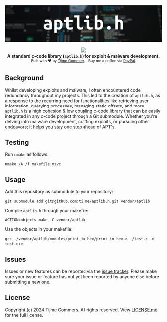 <p align="center">
    <img src="https://raw.githubusercontent.com/tijme/aptlib.h/master/.github/logo.png" />
</p>
<p align="center">
    <a href="https://github.com/tijme/aptlib.h/blob/master/LICENSE.md"><img src="https://img.shields.io/badge/Source-Licensed-da0024?style=for-the-badge" /></a>
    <br/>
    <b>A standard c-code library (<code>aptlib.h</code>) for exploit & malware development.</b>
    <br/>
    <sup>Built with ♥ by <a href="https://www.linkedin.com/in/tijme/">Tijme Gommers</a> – Buy me a coffee via <a href="https://www.paypal.me/tijmegommers">PayPal</a>.</sup>
    <br/>
</p>

## Background

Whilst developing exploits and malware, I often encountered code redundancy throughout my projects. This led to the creation of `aptlib.h`, as a response to the recurring need for functionalities like retrieving user information, querying processes, managing static offsets, and more. `aptlib.h` is a high cohesion & low coupling c-code library that can be easily integrated in any c-code project through a Git submodule. Whether you're delving into malware development, crafting exploits, or pursuing other endeavors; it helps you stay one step ahead of APT's.

## Testing

Run `nmake` as follows:

    nmake /A /f makefile.msvc

## Usage

Add this repository as submodule to your repository:

    git submodule add git@github.com:tijme/aptlib.h.git vendor/aptlib

Compile `aptlib.h` through your makefile:

    ACTION=objects make -C vendor/aptlib

Use the objects in your makefile:

    gcc ./vendor/aptlib/modules/print_in_hex/print_in_hex.o ./test.c -o test.exe

## Issues

Issues or new features can be reported via the [issue tracker](https://github.com/tijme/aptlib.h/issues). Please make sure your issue or feature has not yet been reported by anyone else before submitting a new one.

## License

Copyright (c) 2024 Tijme Gommers. All rights reserved. View [LICENSE.md](https://github.com/tijme/aptlib.h/blob/master/LICENSE.md) for the full license.